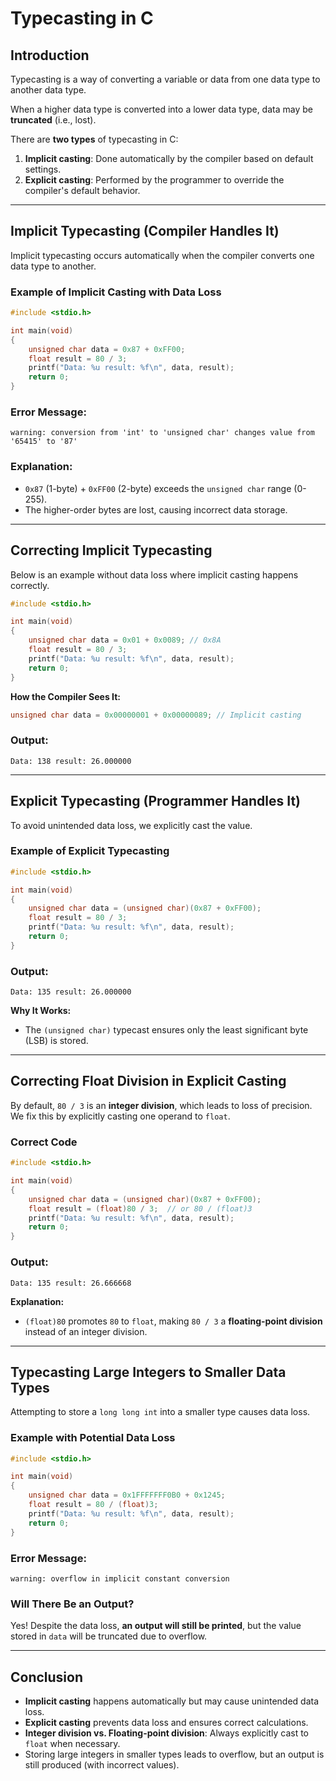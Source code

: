 # Typecasting in C

## Introduction
Typecasting is a way of converting a variable or data from one data type to another data type.

When a higher data type is converted into a lower data type, data may be **truncated** (i.e., lost).

There are **two types** of typecasting in C:

1. **Implicit casting**: Done automatically by the compiler based on default settings.
2. **Explicit casting**: Performed by the programmer to override the compiler's default behavior.

---

## Implicit Typecasting (Compiler Handles It)
Implicit typecasting occurs automatically when the compiler converts one data type to another.

### Example of Implicit Casting with Data Loss
```c
#include <stdio.h>

int main(void)
{
    unsigned char data = 0x87 + 0xFF00; 
    float result = 80 / 3;
    printf("Data: %u result: %f\n", data, result);
    return 0;
}
```

### Error Message:
```
warning: conversion from 'int' to 'unsigned char' changes value from '65415' to '87'
```

### Explanation:
- `0x87` (1-byte) + `0xFF00` (2-byte) exceeds the `unsigned char` range (0-255).
- The higher-order bytes are lost, causing incorrect data storage.

---

## Correcting Implicit Typecasting
Below is an example without data loss where implicit casting happens correctly.

```c
#include <stdio.h>

int main(void)
{
    unsigned char data = 0x01 + 0x0089; // 0x8A
    float result = 80 / 3;
    printf("Data: %u result: %f\n", data, result);
    return 0;
}
```

**How the Compiler Sees It:**
```c
unsigned char data = 0x00000001 + 0x00000089; // Implicit casting
```

### Output:
```
Data: 138 result: 26.000000
```

---

## Explicit Typecasting (Programmer Handles It)
To avoid unintended data loss, we explicitly cast the value.

### Example of Explicit Typecasting
```c
#include <stdio.h>

int main(void)
{
    unsigned char data = (unsigned char)(0x87 + 0xFF00);
    float result = 80 / 3;
    printf("Data: %u result: %f\n", data, result);
    return 0;
}
```

### Output:
```
Data: 135 result: 26.000000
```

**Why It Works:**
- The `(unsigned char)` typecast ensures only the least significant byte (LSB) is stored.

---

## Correcting Float Division in Explicit Casting
By default, `80 / 3` is an **integer division**, which leads to loss of precision.
We fix this by explicitly casting one operand to `float`.

### Correct Code
```c
#include <stdio.h>

int main(void)
{
    unsigned char data = (unsigned char)(0x87 + 0xFF00);
    float result = (float)80 / 3;  // or 80 / (float)3
    printf("Data: %u result: %f\n", data, result);
    return 0;
}
```

### Output:
```
Data: 135 result: 26.666668
```

**Explanation:**
- `(float)80` promotes `80` to `float`, making `80 / 3` a **floating-point division** instead of an integer division.

---

## Typecasting Large Integers to Smaller Data Types
Attempting to store a `long long int` into a smaller type causes data loss.

### Example with Potential Data Loss
```c
#include <stdio.h>

int main(void)
{
    unsigned char data = 0x1FFFFFFF0B0 + 0x1245;
    float result = 80 / (float)3;
    printf("Data: %u result: %f\n", data, result);
    return 0;
}
```

### Error Message:
```
warning: overflow in implicit constant conversion
```

### Will There Be an Output?
Yes! Despite the data loss, **an output will still be printed**, but the value stored in `data` will be truncated due to overflow.

---

## Conclusion
- **Implicit casting** happens automatically but may cause unintended data loss.
- **Explicit casting** prevents data loss and ensures correct calculations.
- **Integer division vs. Floating-point division**: Always explicitly cast to `float` when necessary.
- Storing large integers in smaller types leads to overflow, but an output is still produced (with incorrect values).
